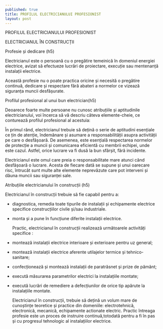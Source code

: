 ```yaml
---
published: true
title: PROFILUL ELECTRICIANULUI PROFESIONIST
layout: post
---
```

 

PROFILUL ELECTRICIANULUI PROFESIONIST

ELECTRICIANUL ÎN CONSTRUCȚII
 

Profesie și dedicare (h5) 

Electricianul este o persoană cu o pregătire temeinică în domeniul energiei electrice, avizat să efectueze lucrări de proiectare, execuție sau mentenanță instalații electrice.

Această profesie nu o poate practica oricine și necesită o pregătire continuă, dedicare și respectare fără abateri a normelor ce vizează siguranța muncii desfășurate. 

Profilul profesional al unui bun electrician(h5) 

Deoarece foarte multe persoane nu cunosc atribuțiile și aptitudinile electricianului, voi încerca să vă descriu câteva elemente-cheie, ce conturează profilul profesional al acestuia: 

În primul rând, electricianul trebuie să dețină o serie de aptitudini esențiale ce țin de atenție, îndemânare și asumare a responsabilității asupra activității pe care o desfășoară. De asemenea, este esențială respectarea normelor de protecție a muncii și comunicarea eficientă cu membrii echipei, unde este cazul. Astfel, orice lucrare va fi dusă la bun sfârșit, fără incidente.

Electricianul este omul care preia o responsabilitate mare atunci când desfășoară o lucrare. Acesta de fiecare dată se supune și unui oarecare risc, întrucât sunt multe alte elemente neprevăzute care pot interveni și dăuna muncii sau siguranței sale. 
 

Atribuțiile electricianului în construcții (h5)

 

Electricianul în construcții trebuie sã fie capabil pentru a:

- diagnostica, remedia toate tipurile de instalații și echipamente electrice specifice construcțiilor civile și/sau industriale.

- monta și a pune în funcțiune diferite instalații electrice.

  Practic, electricianul în construcții realizeazã următoarele activități specifice :

- montează instalații electrice interioare și exterioare pentru uz general;

- montează instalații electrice aferente utilajelor termice și tehnico-sanitare;

- confecționează și monteazã instalații de paratrăsnet și prize de pământ;

- execută măsurarea parametrilor electrici la instalațiile montate;

- execută lucrări de remediere a defecțiunilor de orice tip apărute la instalațiile montate.

   Electricianul în construcții, trebuie să dețină un volum mare de cunoștințe teoretice și practice din domeniile: electrotehnicã, electronicã, mecanicã, echipamente actionate electric. Practic întreaga profesie este un proces de instruire continuă,totodată pentru a fi în pas și cu progresul tehnologic al instalațiilor electrice.
